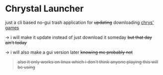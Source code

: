 # Chrystal Launcher

just a cli based no-gui trash application for ~~updating~~ downloading [chrys' games](https://www.patreon.com/chrys_lair)

&rarr; i will make it update instead of just download it someday ~~but that day ain't today~~

&rarr; i will also make a gui version later ~~knowing me probably not~~

> ~~also it only works on linux which i don't think anyone playing this will be using~~
